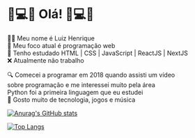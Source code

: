 # 👋💻📕 Olá! 🎵💻🎸

🙋‍♂️ Meu nome é Luiz Henrique <br>
📍 Meu foco atual é programação web <br>
📖 Tenho estudado HTML | CSS | JavaScript | ReactJS | NextJS <br>
❌ Atualmente não trabalho <br>

🔍 Comecei a programar em 2018 quando assisti um vídeo <br>
   sobre programação e me interessei muito pela área <br>
   Python foi a primeira linguagem que eu estudei <br>
📱 Gosto muito de tecnologia, jogos e música <br>


<script src="https://gist.github.com/everaldo/8e68d143cb776f6fafa9.js"></script>
[![Anurag's GitHub stats](https://github-readme-stats.vercel.app/api?username=LuizHenri16&theme=dracula&hide=contribs&hide_title=true)](https://github.com/LuizHenri16/github-readme-stats)

[![Top Langs](https://github-readme-stats.vercel.app/api/top-langs/?username=LuizHenri16&layout=compact&theme=dracula)](https://github.com/LuizHenri16/github-readme-stats)
